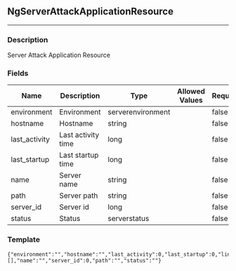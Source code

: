 ## NgServerAttackApplicationResource
---
### Description
Server Attack Application Resource
### Fields
| Name | Description | Type | Allowed Values | Required |
| ---- | ----------- | ---- | -------------- | -------- |
| environment | Environment | serverenvironment |  | false |
| hostname | Hostname | string |  | false |
| last_activity | Last activity time | long |  | false |
| last_startup | Last startup time | long |  | false |
| name | Server name | string |  | false |
| path | Server path | string |  | false |
| server_id | Server id | long |  | false |
| status | Status | serverstatus |  | false |
### Template
```
{"environment":"","hostname":"","last_activity":0,"last_startup":0,"links":[],"name":"","server_id":0,"path":"","status":""}
```
